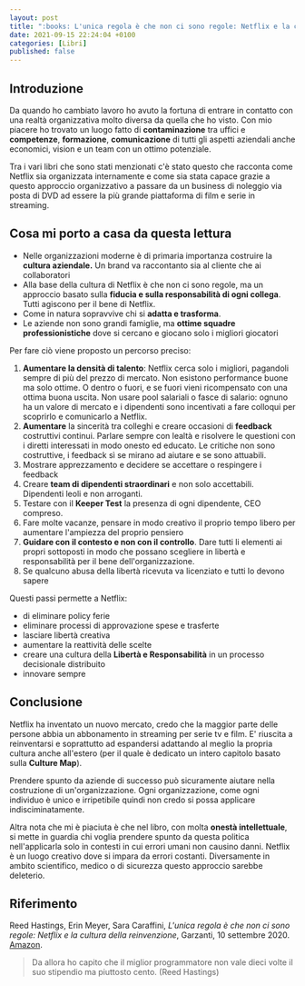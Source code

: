 ```yaml
---
layout: post
title: ":books: L'unica regola è che non ci sono regole: Netflix e la cultura della reinvenzione (Hastings, Meyer, Caraffini)"
date: 2021-09-15 22:24:04 +0100
categories: [Libri]
published: false
---
```

## Introduzione
Da quando ho cambiato lavoro ho avuto la fortuna di entrare in contatto con una realtà organizzativa molto diversa da quella che ho visto. Con mio piacere ho trovato un luogo fatto di **contaminazione** tra uffici e **competenze**, **formazione**, **comunicazione** di tutti gli aspetti aziendali anche economici, vision e un team con un ottimo potenziale.

Tra i vari libri che sono stati menzionati c'è stato questo che racconta come Netflix sia organizzata internamente e come sia stata capace grazie a questo approccio organizzativo a passare da un business di noleggio via posta di DVD ad essere la più grande piattaforma di film e serie in streaming.

## Cosa mi porto a casa da questa lettura

- Nelle organizzazioni moderne è di primaria importanza costruire la **cultura aziendale.** Un brand va raccontanto sia al cliente che ai collaboratori
- Alla base della cultura di Netflix è che non ci sono regole, ma un approccio basato sulla **fiducia e sulla responsabilità di ogni collega**. Tutti agiscono per il bene di Netflix.
- Come in natura sopravvive chi si **adatta e trasforma**.
- Le aziende non sono grandi famiglie, ma **ottime squadre professionistiche** dove si cercano e giocano solo i migliori giocatori

Per fare ciò viene proposto un percorso preciso:

1. **Aumentare la densità di talento**: Netflix cerca solo i migliori, pagandoli sempre di più del prezzo di mercato. Non esistono performance buone ma solo ottime. O dentro o fuori, e se fuori vieni ricompensato con una ottima buona uscita. Non usare pool salariali o fasce di salario: ognuno ha un valore di mercato e i dipendenti sono incentivati a fare colloqui per scoprirlo e comunicarlo a Netflix.
2. **Aumentare** la sincerità tra colleghi e creare occasioni di **feedback** costruttivi continui. Parlare sempre con lealtà e risolvere le questioni con i diretti interessati in modo onesto ed educato. Le critiche non sono costruttive, i feedback sì se mirano ad aiutare e se sono attuabili.
3. Mostrare apprezzamento e decidere se accettare o respingere i feedback
4. Creare **team di dipendenti straordinari** e non solo accettabili. Dipendenti leoli e non arroganti.
5. Testare con il **Keeper Test** la presenza di ogni dipendente, CEO compreso.
6. Fare molte vacanze, pensare in modo creativo il proprio tempo libero per aumentare l'ampiezza del proprio pensiero
7. **Guidare con il contesto e non con il controllo**. Dare tutti li elementi ai propri sottoposti in modo che possano scegliere in libertà e responsabilità per il bene dell'organizzazione.
8. Se qualcuno abusa della libertà ricevuta va licenziato e tutti lo devono sapere

Questi passi permette a Netflix:

- di eliminare policy ferie
- eliminare processi di approvazione spese e trasferte
- lasciare libertà creativa
- aumentare la reattività delle scelte
- creare una cultura della **Libertà e Responsabilità** in un processo decisionale distribuito
- innovare sempre

## Conclusione

Netflix ha inventato un nuovo mercato, credo che la maggior parte delle persone abbia un abbonamento in streaming per serie tv e film. E' riuscita a reinventarsi e soprattutto ad espandersi adattando al meglio la propria cultura anche all'estero (per il quale è dedicato un intero capitolo basato sulla **Culture Map**).

Prendere spunto da aziende di successo può sicuramente aiutare nella costruzione di un'organizzazione. Ogni organizzazione, come ogni individuo è unico e irripetibile quindi non credo si possa applicare indisciminatamente.

Altra nota che mi è piaciuta è che nel libro, con molta **onestà intellettuale**, si mette in guardia chi voglia prendere spunto da questa politica nell'applicarla solo in contesti in cui errori umani non causino danni. Netflix è un luogo creativo dove si impara da errori costanti. Diversamente in ambito scientifico, medico o di sicurezza questo approccio sarebbe deleterio.

## Riferimento

Reed Hastings, Erin Meyer, Sara Caraffini, _L'unica regola è che non ci sono regole: Netflix e la cultura della reinvenzione_, Garzanti, 10 settembre 2020. [Amazon](https://www.amazon.it/Lunica-regole-Netflix-cultura-reinvenzione/dp/8811607418/ref=sr_1_1?__mk_it_IT=%C3%85M%C3%85%C5%BD%C3%95%C3%91&crid=2MCBV7OHY7T14&dchild=1&keywords=l+unica+regola+%C3%A8+che+non+ci+sono+regole&qid=1628177861&sprefix=unica+re%2Caps%2C216&sr=8-1).

> Da allora ho capito che il miglior programmatore non vale dieci volte il suo stipendio ma piuttosto cento. (Reed Hastings)
